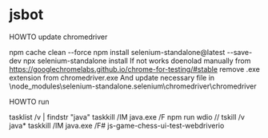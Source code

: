 # jsbot
HOWTO update chromedriver

npm cache clean --force
npm install selenium-standalone@latest --save-dev
npx selenium-standalone install
If not works doenolad manually from
https://googlechromelabs.github.io/chrome-for-testing/#stable
remove .exe extension from chromedriver.exe 
And update necessary file in 
\node_modules\selenium-standalone\.selenium\chromedriver\chromedriver





HOWTO run

tasklist /v | findstr "java"
taskkill /IM java.exe /F
npm run wdio
// tskill /v java*
taskkill /IM java.exe /F#   j s - g a m e - c h e s s - u i - t e s t - w e b d r i v e r i o  
 
